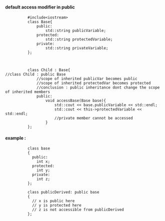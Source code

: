 #### default access modifier in public

              #include<iostream>
              class Base{
                  public:
                      std::string publicVariable;
                  protected:
                      std::string protectedVariable;
                  private:
                      std::string privateVariable;
              };
              
              
              
              class Child : Base{                                     //class Child : public Base
                  //scope of inherited publicVar becomes public
                  //scope of inherited protectedVar becomes protected
                  //conclusion : public inheritance dont change the scope of inherited members
                  public:
                      void accessBase(Base base){
                          std::cout << base.publicVariable << std::endl;
                          std::cout << this->protectedVariable << std::endl;
                          //private member cannot be accessed            
                      }   
              };
              
              
              
#### example :               
              class base 
              {
                public:
                  int x;
                protected:
                  int y;
                private:
                  int z;
              };

              class publicDerived: public base
              {
                // x is public here
                // y is protected here
                // z is not accessible from publicDerived
              };

